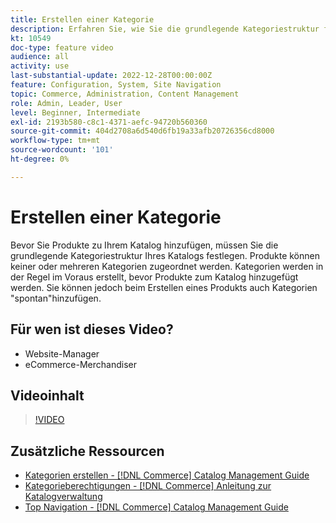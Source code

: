 ```yaml
---
title: Erstellen einer Kategorie
description: Erfahren Sie, wie Sie die grundlegende Kategoriestruktur für Ihren Produktkatalog definieren.
kt: 10549
doc-type: feature video
audience: all
activity: use
last-substantial-update: 2022-12-28T00:00:00Z
feature: Configuration, System, Site Navigation
topic: Commerce, Administration, Content Management
role: Admin, Leader, User
level: Beginner, Intermediate
exl-id: 2193b580-c8c1-4371-aefc-94720b560360
source-git-commit: 404d2708a6d540d6fb19a33afb20726356cd8000
workflow-type: tm+mt
source-wordcount: '101'
ht-degree: 0%

---
```


# Erstellen einer Kategorie

Bevor Sie Produkte zu Ihrem Katalog hinzufügen, müssen Sie die grundlegende Kategoriestruktur Ihres Katalogs festlegen. Produkte können keiner oder mehreren Kategorien zugeordnet werden. Kategorien werden in der Regel im Voraus erstellt, bevor Produkte zum Katalog hinzugefügt werden. Sie können jedoch beim Erstellen eines Produkts auch Kategorien &quot;spontan&quot;hinzufügen.

## Für wen ist dieses Video?

- Website-Manager
- eCommerce-Merchandiser

## Videoinhalt

>[!VIDEO](https://video.tv.adobe.com/v/343746?quality=12&learn=on)

## Zusätzliche Ressourcen

- [Kategorien erstellen - [!DNL Commerce] Catalog Management Guide](https://experienceleague.adobe.com/docs/commerce-admin/catalog/categories/create/category-create.html)
- [Kategorieberechtigungen - [!DNL Commerce] Anleitung zur Katalogverwaltung](https://experienceleague.adobe.com/docs/commerce-admin/catalog/categories/category-permissions.html)
- [Top Navigation - [!DNL Commerce] Catalog Management Guide](https://experienceleague.adobe.com/docs/commerce-admin/catalog/catalog/navigation/navigation-top.html)
